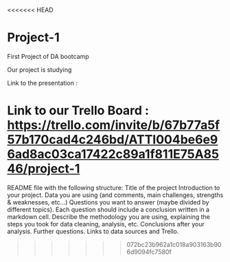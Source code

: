 <<<<<<< HEAD
# Project-1
First Project of DA bootcamp

Our project is studying 

Link to the presentation :

Link to our Trello Board : https://trello.com/invite/b/67b77a5f57b170cad4c246bd/ATTI004be6e96ad8ac03ca17422c89a1f811E75A8546/project-1
=======
README file with the following structure:
Title of the project
Introduction to your project.
Data you are using (and comments, main challenges, strengths & weaknesses, etc…)
Questions you want to answer (maybe divided by different topics). Each question should include a conclusion written in a markdown cell.
Describe the methodology you are using, explaining the steps you took for data cleaning, analysis, etc.
Conclusions after your analysis.
Further questions.
Links to data sources and Trello.
>>>>>>> 072bc23b962a1c018a903163b906d9094fc7580f
